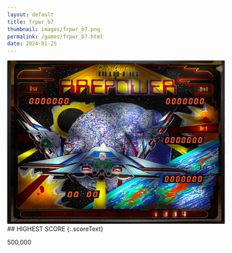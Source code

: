 ```yaml
---
layout: default
title: frpwr_b7
thumbnail: images/frpwr_b7.png
permalink: /games/frpwr_b7.html
date: 2024-01-25
---
```


<img src="../images/frpwr_b7.png" class="gameThumbnail img-fluid mx-auto align-middle">
## HIGHEST SCORE
{:.scoreText}

500,000
